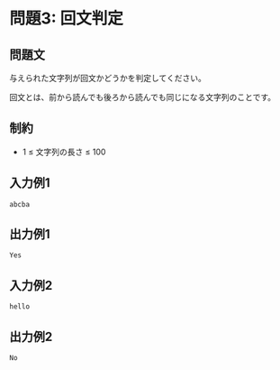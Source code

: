 # 問題3: 回文判定

## 問題文
与えられた文字列が回文かどうかを判定してください。

回文とは、前から読んでも後ろから読んでも同じになる文字列のことです。

## 制約
- 1 ≤ 文字列の長さ ≤ 100

## 入力例1
```
abcba
```

## 出力例1
```
Yes
```

## 入力例2
```
hello
```

## 出力例2
```
No
```
